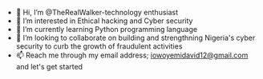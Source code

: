 - 👋 Hi, I’m @TheRealWalker-technology enthusiast
- 👀 I’m interested in Ethical hacking and Cyber security
- 🌱 I’m currently learning Python programming language
- 💞️ I’m looking to collaborate on building and strengthning Nigeria's cyber security to curb the growth of fraudulent activities
- 📫 Reach me through my email address; iowoyemidavid12@gmail.com and let's get started

<!---
TheRealWalker-creator/TheRealWalker-creator is a ✨ special ✨ repository because its `README.md` (this file) appears on your GitHub profile.
You can click the Preview link to take a look at your changes.
--->
